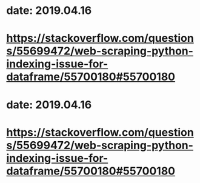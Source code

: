 # date: 2019.04.16
# https://stackoverflow.com/questions/55699472/web-scraping-python-indexing-issue-for-dataframe/55700180#55700180
# date: 2019.04.16
# https://stackoverflow.com/questions/55699472/web-scraping-python-indexing-issue-for-dataframe/55700180#55700180
